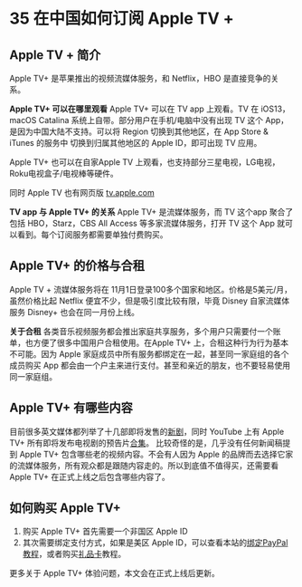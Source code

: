# 35 在中国如何订阅 Apple TV +

## Apple TV + 简介

Apple TV+ 是苹果推出的视频流媒体服务，和 Netflix，HBO 是直接竞争的关系。

**Apple TV+ 可以在哪里观看**
Apple TV+ 可以在 TV app 上观看。TV 在 iOS13， macOS Catalina 系统上自带。部分用户在手机/电脑中没有出现 TV 这个 App，是因为中国大陆不支持。可以将 Region 切换到其他地区，在 App Store & iTunes 的服务中 切换到归属其他地区的 Apple ID，即可出现 TV 应用。 

Apple TV+ 也可以在自家Apple TV 上观看，也支持部分三星电视，LG电视，Roku电视盒子/电视棒等硬件。

同时 Apple TV 也有网页版 [tv.apple.com](https://tv.apple.com/)


**TV app 与 Apple TV+ 的关系**
Apple TV+ 是流媒体服务，而 TV 这个app 聚合了包括 HBO，Starz，CBS All Access 等多家流媒体服务，打开 TV 这个 App 就可以看到。每个订阅服务都需要单独付费购买。

## Apple TV+ 的价格与合租

Apple TV + 流媒体服务将在 11月1日登录100多个国家和地区。价格是5美元/月，虽然价格比起 Netflix 便宜不少，但是吸引度比较有限，毕竟 Disney 自家流媒体服务 Disney+ 也会在同一月份上线。

**关于合租**
各类音乐视频服务都会推出家庭共享服务，多个用户只需要付一个账单，也方便了很多中国用户合租使用。在Apple TV+ 上，合租这种行为行为基本不可能。因为 Apple 家庭成员中所有服务都绑定在一起，甚至同一家庭组的各个成员购买 App 都会由一个户主来进行支付。甚至和亲近的朋友，也不要轻易使用同一家庭组。

## Apple TV+ 有哪些内容

目前很多英文媒体都列举了十几部即将发售的[新剧](https://www.tomsguide.com/us/apple-tv-plus-every-show-movie%EF%BC%8Cnews-29720.html)，同时 YouTube 上有 Apple TV+ 所有即将发布电视剧的预告片[合集](https://www.youtube.com/watch?v=p09jnqHySZE)。 
比较奇怪的是，几乎没有任何新闻稿提到 Apple TV+  包含哪些老的视频内容。不会有人因为 Apple 的品牌而去选择它家的流媒体服务，所有观众都是跟随内容走的。所以到底值不值得买，还需要看  Apple TV+ 在正式上线之后包含哪些内容了。


## 如何购买 Apple TV+

1. 购买 Apple TV+ 首先需要一个非国区 Apple ID 
2.  其次需要绑定支付方式，如果是美区 Apple ID，可以查看本站的[绑定PayPal 教程](https://blog.shuziyimin.org/171)，或者购买[礼品卡](https://blog.shuziyimin.org/636)教程。
	 
	 
 更多关于 Apple TV+ 体验问题，本文会在正式上线后更新。 


